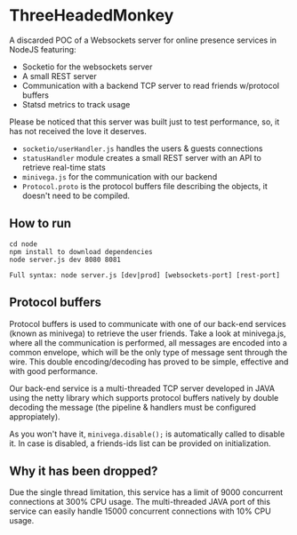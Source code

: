 ThreeHeadedMonkey
=================

A discarded POC of a Websockets server for online presence services in NodeJS featuring:

- Socketio for the websockets server
- A small REST server
- Communication with a backend TCP server to read friends w/protocol buffers
- Statsd metrics to track usage

Please be noticed that this server was built just to test performance, so, it has not received the love it deserves.

- ```socketio/userHandler.js``` handles the users & guests connections
- ```statusHandler``` module creates a small REST server with an API to retrieve real-time stats
- ```minivega.js``` for the communication with our backend
- ```Protocol.proto``` is the protocol buffers file describing the objects, it doesn't need to be compiled.

How to run
----------------
```
cd node
npm install to download dependencies
node server.js dev 8080 8081

Full syntax: node server.js [dev|prod] [websockets-port] [rest-port]
```

Protocol buffers
----------------

Protocol buffers is used to communicate with one of our back-end services (known as minivega) to retrieve the user friends.
Take a look at minivega.js, where all the communication is performed,  all messages are encoded into a common envelope,
which will be the only type of message sent through the wire. This double encoding/decoding has proved to be simple, effective and with good performance.

Our back-end service is a multi-threaded TCP server developed in JAVA using the netty library which supports protocol
buffers natively by double decoding the message (the pipeline & handlers must be configured appropiately).

As you won't have it, ```minivega.disable();``` is automatically called to disable it. In case is disabled, a friends-ids list can be provided on initialization.

Why it has been dropped?
------------------------

Due the single thread limitation, this service has a limit of 9000 concurrent connections at 300% CPU usage.
The multi-threaded JAVA port of this service can easily handle 15000 concurrent connections with 10% CPU usage.
